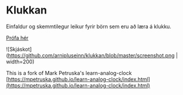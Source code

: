 # Klukkan

Einfaldur og skemmtilegur leikur fyrir börn sem eru að læra á klukku.

[Prófa hér](https://arnipluseinn.com/klukkan)

![Skjáskot](https://github.com/arnipluseinn/klukkan/blob/master/screenshot.png | width=200)

This is a fork of Mark Petruska's learn-analog-clock
[https://mpetruska.github.io/learn-analog-clock/index.html](https://mpetruska.github.io/learn-analog-clock/index.html)
